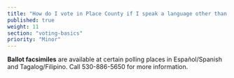 ```yaml
---
title: "How do I vote in Place County if I speak a language other than English?"
published: true
weight: 11
section: "voting-basics"
priority: "Minor"
---
```


**Ballot facsimiles** are available at certain polling places in Español/Spanish and Tagalog/Filipino. Call 530-886-5650 for more information.  
